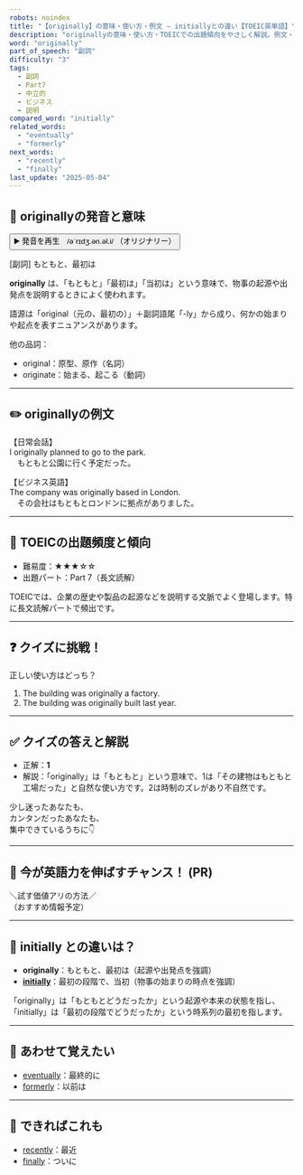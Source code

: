 ```yaml
---
robots: noindex
title: "【originally】の意味・使い方・例文 ― initiallyとの違い【TOEIC英単語】"
description: "originallyの意味・使い方・TOEICでの出題傾向をやさしく解説。例文・クイズ付きでinitiallyとの違いもわかりやすく学べます。"
word: "originally"
part_of_speech: "副詞"
difficulty: "3"
tags:
  - 副詞
  - Part7
  - 中立的
  - ビジネス
  - 説明
compared_word: "initially"
related_words:
  - "eventually"
  - "formerly"
next_words:
  - "recently"
  - "finally"
last_update: "2025-05-04"
---
```


## 🔰 originallyの発音と意味

<button class="play-audio" onclick="playTTS('originally')">
  <span class="play-audio-main">
    ▶️ 発音を再生　/əˈrɪdʒ.ən.əl.i/
  </span>
  <span class="play-audio-sub">
    （オリジナリー）
  </span>
</button>

[副詞] もともと、最初は

**originally** は、「もともと」「最初は」「当初は」という意味で、物事の起源や出発点を説明するときによく使われます。

語源は「original（元の、最初の）」＋副詞語尾「-ly」から成り、何かの始まりや起点を表すニュアンスがあります。

他の品詞：  
- original：原型、原作（名詞）
- originate：始まる、起こる（動詞）

---

## ✏️ originallyの例文

【日常会話】  
I originally planned to go to the park.  
　もともと公園に行く予定だった。

【ビジネス英語】  
The company was originally based in London.  
　その会社はもともとロンドンに拠点がありました。

---

## 🎯 TOEICの出題頻度と傾向

- 難易度：★★★☆☆
- 出題パート：Part 7（長文読解）

TOEICでは、企業の歴史や製品の起源などを説明する文脈でよく登場します。特に長文読解パートで頻出です。

---

## ❓ クイズに挑戦！

正しい使い方はどっち？

1. The building was originally a factory.  
2. The building was originally built last year.

---

## ✅ クイズの答えと解説

- 正解：**1**
- 解説：「originally」は「もともと」という意味で、1は「その建物はもともと工場だった」と自然な使い方です。2は時制のズレがあり不自然です。

少し迷ったあなたも、  
カンタンだったあなたも、  
集中できているうちに👇️

---

## 🚀 今が英語力を伸ばすチャンス！ (PR)

<div class="info-center">
＼試す価値アリの方法／<br>  
（おすすめ情報予定）
</div>

---

## 🤔  initially との違いは？

- **originally**：もともと、最初は（起源や出発点を強調）
- **[initially](/word/initially/)**：最初の段階で、当初（物事の始まりの時点を強調）

「originally」は「もともとどうだったか」という起源や本来の状態を指し、「initially」は「最初の段階でどうだったか」という時系列の最初を指します。

---

## 🧩 あわせて覚えたい

- [eventually](/word/eventually/)：最終的に
- [formerly](/word/formerly/)：以前は

---

## 📖 できればこれも

- [recently](/word/recently/)：最近
- [finally](/word/finally/)：ついに

<!-- cvid: aid38_bid19 -->
